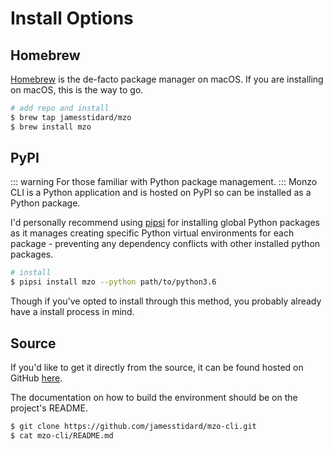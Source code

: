 # Install Options

## Homebrew
[Homebrew](https://brew.sh/) is the de-facto package manager on macOS.
If you are installing on macOS, this is the way to go.

```bash
# add repo and install
$ brew tap jamesstidard/mzo
$ brew install mzo
```

## PyPI
::: warning
For those familiar with Python package management.
:::
Monzo CLI is a Python application and is hosted on PyPI so can be
installed as a Python package.

I'd personally recommend using [pipsi](https://github.com/mitsuhiko/pipsi)
for installing global Python packages as it manages creating specific
Python virtual environments for each package - preventing any dependency
conflicts with other installed python packages.

```bash
# install
$ pipsi install mzo --python path/to/python3.6
```

Though if you've opted to install through this method, you probably
already have a install process in mind.

## Source
If you'd like to get it directly from the source, it can be found
hosted on GitHub [here](https://github.com/jamesstidard/mzo-cli).

The documentation on how to build the environment should be on the
project's README.

```bash
$ git clone https://github.com/jamesstidard/mzo-cli.git
$ cat mzo-cli/README.md
```
